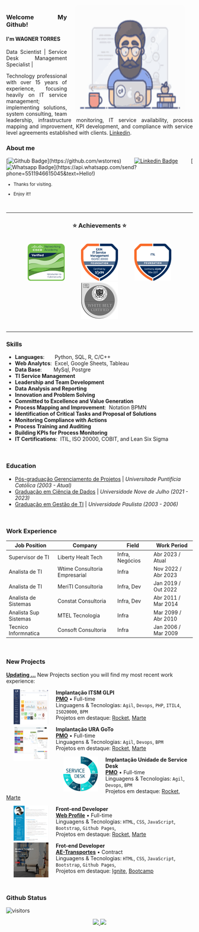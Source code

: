 <div class="avatar avatar-user width-full border color-bg-default">
  <img align="right" width="300" height="300" style="border-radius: 5%" 
  border="0" hspace="20" src="./img/programmer-rounded-edges.gif">
</div>  

<div class="aboutme aboutme-user width-full border color-bg-default">
  <text align="justify" margin-left="20px">

### Welcome My Github!
#### I'm WAGNER TORRES

Data Scientist | Service Desk Management Specialist |

Technology professional with over 15 years of experience, focusing heavily on IT service management; implementing solutions, system consulting, team leadership, infrastructure monitoring, IT service availability, process mapping and improvement, KPI development, and compliance with service level agreements established with clients. [Linkedin](https://linkedin.com/in/wstorres). 
 
### About me 

  [![Github Badge](https://img.shields.io/badge/-Github-000?style=flat-square&logo=Github&logoColor=white&link=(https://github.com/wstorres))](https://github.com/wstorres)
  [![Linkedin Badge](https://img.shields.io/badge/-LinkedIn-blue?style=flat-square&logo=Linkedin&logoColor=white&link=https://www.linkedin.com/in/wstorres/)](https://www.linkedin.com/in/wstorres/)
  [![Whatsapp Badge](https://img.shields.io/badge/-Whatsapp-4CA143?style=flat-square&labelColor=4CA143&logo=whatsapp&logoColor=white&link=https://api.whatsapp.com/send?phone=5511946615045&text=Hello!)](https://api.whatsapp.com/send?phone=5511946615045&text=Hello!)

 
<sub>

- Thanks for visiting. 
  
- Enjoy it!! 
  
</sub>

</div>

<br/>

---

<h3 align="center">⭐ Achievements ⭐</h3>


<br />


<div class="avatar avatar-user width-full border color-bg-default" align="center">

<img align="justify" width="100" height="100" border="0" hspace="20" src="https://github.com/wstorres/certificados-pub/blob/main/badge-cybersecurity01.png?raw=true">

<img align="justify" width="100" height="100" border="0" hspace="20" src="https://github.com/wstorres/certificados-pub/blob/main/Badge-ITSM.png?raw=true">

<img align="justify" width="100" height="100" border="0" hspace="20" src="https://github.com/wstorres/certificados-pub/blob/main/badge-ITIL.png?raw=true">

<img align="justify" width="100" height="100" border="0" hspace="20" src="https://github.com/wstorres/certificados-pub/blob/main/CSSC-WB-Final.png?raw=true">




</div>

<br />


---
### Skills

- **Languages**:&nbsp;&nbsp;&nbsp;&nbsp;&nbsp;&nbsp; Python, SQL, R, C/C++
- **Web Analytcs**:&nbsp;                 Excel, Google Sheets, Tableau
- **Data Base**:&nbsp;&nbsp;&nbsp;&nbsp;&nbsp;&nbsp;&nbsp; MySql, Postgre
- **TI Service Management**
- **Leadership and Team Development**
- **Data Analysis and Reporting**
- **Innovation and Problem Solving**
- **Committed to Excellence and Value Generation**
- **Process Mapping and Improvement**:&nbsp;   Notation BPMN
- **Identification of Critical Tasks and Proposal of Solutions**
- **Monitoring Compliance with Actions**
- **Process Training and Auditing**
- **Building KPIs for Process Monitoring**
- **IT Certifications**:&nbsp;  ITIL, ISO 20000, COBIT, and Lean Six Sigma
<br />


### Education

- [Pós-graduação Gerenciamento de Projetos](#) | *Universitade Puntifícia Católica (2003 - Atual)*
- [Graduação em Ciência de Dados](#) | *Universidade Nove de Julho (2021 - 2023)*
- [Graduação em Gestão de TI](#) | *Universidade Paulista (2003 - 2006)*


<br />



### Work Experience 

| **Job Position**       | **Company**                            | **Field**            | **Work Period**     |
| ---------------------- | ---------------------------            | -------------------- | ------------------  |
| Supervisor de TI       | Liberty Healt Tech                     | Infra, Negócios      | Abr 2023 / Atual    | 
| Analista de TI         | Wtime Consultoria Empresarial          | Infra                | Nov 2022 / Abr 2023 |  
| Analista de TI         | MeriTI Consultoria                     | Infra, Dev           | Jan 2019 / Out 2022 |  
| Analista de Sistemas   | Constat Consultoria                    | Infra, Dev           | Abr 2011 / Mar 2014 |
| Analista Sup Sistemas  | MTEL Tecnologia                        | Infra                | Mar 2099 / Abr 2010 |
| Tecnico Informnatica   | Consoft Consultoria                    | Infra                | Jan 2006 / Mar 2009 |

<br />


### New Projects 
**[Updating ...](#)** New Projects section you will find my most recent work experience:

[<img align="left" height="94px" width="94px" hspace="20" alt="Warpnet" src="./img/Ferramenta-GLPI-10-2.png"/>](https://github.com/wstorres/meu-projeto-glpi/)

**Implantação ITSM GLPI** \
[**PMO**](https://wstorres.github.io/ITSM-GLPI/) • Full-time \
Linguagens & Tecnologias: `Agil`, `Devops`, `PHP`, `ITIL4`, `ISO20000`, `BPM`\
Projetos em destaque: [Rocket](#), [Marte](#)
<br/>

[<img align="left" height="94px" width="94px" hspace="20" alt="Warpnet" src="./img/URA-GoTo.png"/>](https://github.com/wstorres/meu-projeto-ura-goto/)

**Implantação URA GoTo** \
[**PMO**](https://wstorres.github.io/URA-GOTO/) • Full-time \
Linguagens & Tecnologias: `Agil`, `Devops`, `BPM`\
Projetos em destaque: [Rocket](#), [Marte](#)
<br/>

[<img align="left" height="94px" width="94px" hspace="20" alt="Warpnet" src="./img/service-desk.png"/>](https://github.com/wstorres/central-servicos-suporte/)
**Implantação Unidade de Service Desk** \
[**PMO**](https://wstorres.github.io/central-servicos-suporte/) • Full-time \
Linguagens & Tecnologias: `Agil`, `Devops`, `BPM`\
Projetos em destaque: [Rocket](#), [Marte](#)
<br/>



[<img align="left" height="94px" width="94px" hspace="20" alt="Warpnet" src="./img/deploy10.png"/>](https://wstorres.github.io/curriculo-designer/)

**Front-end Developer** \
[**Web Profile**](https://wstorres.github.io/curriculo-designer/) • Full-time \
Linguagens & Tecnologias: `HTML`, `CSS`, `JavaScript`, `Bootstrap`, `Github Pages`,\
Projetos em destaque: [Rocket](#), [Marte](#)
<br/>

[<img align="left" height="94px" width="94px" alt="Rocketseat" hspace="20" src="./img/ae-transportes.png"/>](#)

**Frot-end Developer** \
[**AE-Transportes**](#/) • Contract \
Linguagens & Tecnologias: `HTML`, `CSS`, `JavaScript`, `Bootstrap`, `Github Pages`,\
Projetos em destaque: [Ignite](#), [Bootcamp](#)
<br/>

<!--

[<img align="left" height="94px" width="94px" alt="Nubank" hspace="20" src="https://nubank.com.br/images/nu-icon.png?v=2"/>](https://nubank.com.br/)

**Software Engineer** \
[**Nubank**](https://nubank.com.br/) • Contract \
Linguagens & Tecnologias: `React Native`, `Node`, `Swift`, `Kotlin`, `OpenShift` \
Projetos em destaque: [App](https://nubank.com.br/)
<br/>
-->
<br/>



### Github Status

![visitors](https://visitor-badge.glitch.me/badge?page_id=wstorres.wstorres) 


<div align="center"> 

  <a href="https://github.com/wstorres">

  <img height="140em" src="https://github-readme-stats.vercel.app/api?username=wstorres&show_icons=true&theme=dracula&include_all_commits=true&count_private=true"/>

  <img height="140em" src="https://github-readme-stats.vercel.app/api/top-langs/?username=wstorres&layout=compact&langs_count=7&theme=dracula"/>

</div>










